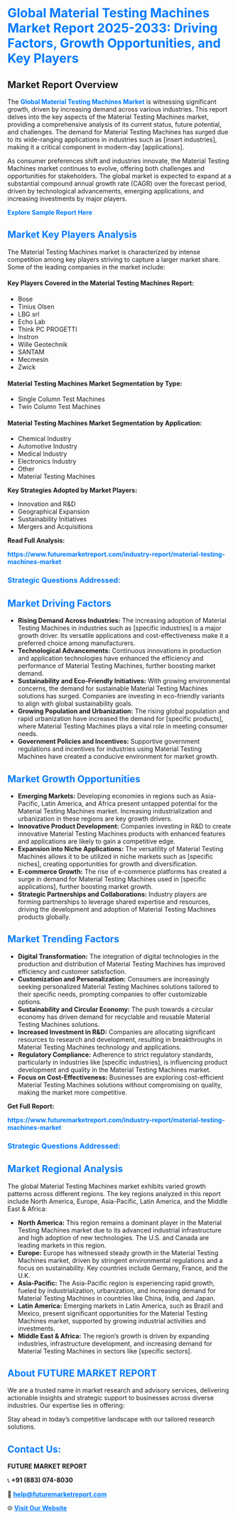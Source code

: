 <h1 style="color: #007BFF;">Global Material Testing Machines Market Report 2025-2033: Driving Factors, Growth Opportunities, and Key Players</h1>

<section id="overview">
<h2>Market Report Overview</h2>
<p>The <a href="https://www.futuremarketreport.com/industry-report/material-testing-machines-market" style="color: #007BFF; text-decoration: none;"><strong>Global Material Testing Machines Market</strong></a> is witnessing significant growth, driven by increasing demand across various industries. This report delves into the key aspects of the Material Testing Machines market, providing a comprehensive analysis of its current status, future potential, and challenges. The demand for Material Testing Machines has surged due to its wide-ranging applications in industries such as [insert industries], making it a critical component in modern-day [applications].</p>
<p>As consumer preferences shift and industries innovate, the Material Testing Machines market continues to evolve, offering both challenges and opportunities for stakeholders. The global market is expected to expand at a substantial compound annual growth rate (CAGR) over the forecast period, driven by technological advancements, emerging applications, and increasing investments by major players.</p>
</section>

<section id="overview">
<p><a href="https://www.futuremarketreport.com/request-sample/reportId=110927" style="color: #007BFF; text-decoration: none;"><strong>Explore Sample Report Here</strong></a></p>
</section>

<section id="key-players">
<h2 style="color: #007BFF;">Market Key Players Analysis</h2>
<p>The Material Testing Machines market is characterized by intense competition among key players striving to capture a larger market share. Some of the leading companies in the market include:</p>
<h4>Key Players Covered in the Material Testing Machines Report:</h4>
<ul><li>Bose</li><li>Tinius Olsen</li><li>LBG srl</li><li>Echo Lab</li><li>Think PC PROGETTI</li><li>Instron</li><li>Wille Geotechnik</li><li>SANTAM</li><li>Mecmesin</li><li>Zwick</li></ul>
<h4>Material Testing Machines Market Segmentation by Type:</h4>
<ul><li>Single Column Test Machines</li><li>Twin Column Test Machines</li></ul>

<h4>Material Testing Machines Market Segmentation by Application:</h4>
<ul><li>Chemical Industry</li><li>Automotive Industry</li><li>Medical Industry</li><li>Electronics Industry</li><li>Other</li><li>Material Testing Machines</li></ul>
<p><strong>Key Strategies Adopted by Market Players:</strong></p>
<ul>
<li>Innovation and R&D</li>
<li>Geographical Expansion</li>
<li>Sustainability Initiatives</li>
<li>Mergers and Acquisitions</li>
</ul>
</section>

<section>
<p><strong>Read Full Analysis: </strong></p><a href="https://www.futuremarketreport.com/industry-report/material-testing-machines-market" style="color: #007BFF; text-decoration: none;"><strong>https://www.futuremarketreport.com/industry-report/material-testing-machines-market</strong></a>
<h3 style="color: #007BFF;">Strategic Questions Addressed:</h3>
</section>

<section id="driving-factors">
<h2 style="color: #007BFF;">Market Driving Factors</h2>
<ul>
<li><strong>Rising Demand Across Industries:</strong> The increasing adoption of Material Testing Machines in industries such as [specific industries] is a major growth driver. Its versatile applications and cost-effectiveness make it a preferred choice among manufacturers.</li>
<li><strong>Technological Advancements:</strong> Continuous innovations in production and application technologies have enhanced the efficiency and performance of Material Testing Machines, further boosting market demand.</li>
<li><strong>Sustainability and Eco-Friendly Initiatives:</strong> With growing environmental concerns, the demand for sustainable Material Testing Machines solutions has surged. Companies are investing in eco-friendly variants to align with global sustainability goals.</li>
<li><strong>Growing Population and Urbanization:</strong> The rising global population and rapid urbanization have increased the demand for [specific products], where Material Testing Machines plays a vital role in meeting consumer needs.</li>
<li><strong>Government Policies and Incentives:</strong> Supportive government regulations and incentives for industries using Material Testing Machines have created a conducive environment for market growth.</li>
</ul>
</section>

<section id="growth-opportunities">
<h2 style="color: #007BFF;">Market Growth Opportunities</h2>
<ul>
<li><strong>Emerging Markets:</strong> Developing economies in regions such as Asia-Pacific, Latin America, and Africa present untapped potential for the Material Testing Machines market. Increasing industrialization and urbanization in these regions are key growth drivers.</li>
<li><strong>Innovative Product Development:</strong> Companies investing in R&D to create innovative Material Testing Machines products with enhanced features and applications are likely to gain a competitive edge.</li>
<li><strong>Expansion into Niche Applications:</strong> The versatility of Material Testing Machines allows it to be utilized in niche markets such as [specific niches], creating opportunities for growth and diversification.</li>
<li><strong>E-commerce Growth:</strong> The rise of e-commerce platforms has created a surge in demand for Material Testing Machines used in [specific applications], further boosting market growth.</li>
<li><strong>Strategic Partnerships and Collaborations:</strong> Industry players are forming partnerships to leverage shared expertise and resources, driving the development and adoption of Material Testing Machines products globally.</li>
</ul>
</section>

<section id="trending-factors">
<h2 style="color: #007BFF;">Market Trending Factors</h2>
<ul>
<li><strong>Digital Transformation:</strong> The integration of digital technologies in the production and distribution of Material Testing Machines has improved efficiency and customer satisfaction.</li>
<li><strong>Customization and Personalization:</strong> Consumers are increasingly seeking personalized Material Testing Machines solutions tailored to their specific needs, prompting companies to offer customizable options.</li>
<li><strong>Sustainability and Circular Economy:</strong> The push towards a circular economy has driven demand for recyclable and reusable Material Testing Machines solutions.</li>
<li><strong>Increased Investment in R&D:</strong> Companies are allocating significant resources to research and development, resulting in breakthroughs in Material Testing Machines technology and applications.</li>
<li><strong>Regulatory Compliance:</strong> Adherence to strict regulatory standards, particularly in industries like [specific industries], is influencing product development and quality in the Material Testing Machines market.</li>
<li><strong>Focus on Cost-Effectiveness:</strong> Businesses are exploring cost-efficient Material Testing Machines solutions without compromising on quality, making the market more competitive.</li>
</ul>
</section>

<section>
<p><strong>Get Full Report: </strong></p><a href="https://www.futuremarketreport.com/industry-report/material-testing-machines-market" style="color: #007BFF; text-decoration: none;"><strong>https://www.futuremarketreport.com/industry-report/material-testing-machines-market</strong></a>
<h3 style="color: #007BFF;">Strategic Questions Addressed:</h3>
</section>


<section id="regional-analysis">
<h2 style="color: #007BFF;">Market Regional Analysis</h2>
<p>The global Material Testing Machines market exhibits varied growth patterns across different regions. The key regions analyzed in this report include North America, Europe, Asia-Pacific, Latin America, and the Middle East & Africa:</p>
<ul>
<li><strong>North America:</strong> This region remains a dominant player in the Material Testing Machines market due to its advanced industrial infrastructure and high adoption of new technologies. The U.S. and Canada are leading markets in this region.</li>
<li><strong>Europe:</strong> Europe has witnessed steady growth in the Material Testing Machines market, driven by stringent environmental regulations and a focus on sustainability. Key countries include Germany, France, and the U.K.</li>
<li><strong>Asia-Pacific:</strong> The Asia-Pacific region is experiencing rapid growth, fueled by industrialization, urbanization, and increasing demand for Material Testing Machines in countries like China, India, and Japan.</li>
<li><strong>Latin America:</strong> Emerging markets in Latin America, such as Brazil and Mexico, present significant opportunities for the Material Testing Machines market, supported by growing industrial activities and investments.</li>
<li><strong>Middle East & Africa:</strong> The region’s growth is driven by expanding industries, infrastructure development, and increasing demand for Material Testing Machines in sectors like [specific sectors].</li>
</ul>
</section>

<footer>
<h2 style="color: #007BFF;">About FUTURE MARKET REPORT</h2>
<p>We are a trusted name in market research and advisory services, delivering actionable insights and strategic support to businesses across diverse industries. Our expertise lies in offering:</p>

<p>Stay ahead in today’s competitive landscape with our tailored research solutions.</p>

<h2 style="color: #007BFF;">Contact Us:</h2>
<p><strong>FUTURE MARKET REPORT</strong></p>
<p>📞 <strong>+91 (883) 074-8030</strong></p>
<p>📧 <strong><a href="mailto:help@futuremarketreport.com" style="color: #007BFF;">help@futuremarketreport.com</a></strong></p>
<p>🌐 <strong><a href="https://www.futuremarketreport.com/" style="color: #007BFF;">Visit Our Website</a></strong></p>
</footer>